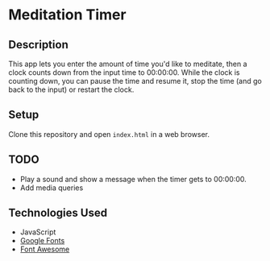 # Meditation Timer

## Description
This app lets you enter the amount of time you'd like to meditate, then a clock counts down from the input time to 00:00:00.
While the clock is counting down, you can pause the time and resume it, stop the time (and go back to the input) or restart the clock.

## Setup
Clone this repository and open `index.html` in a web browser.

## TODO

* Play a sound and show a message when the timer gets to 00:00:00.
* Add media queries

## Technologies Used
* JavaScript
* [Google Fonts](https://fonts.google.com/)
* [Font Awesome](https://fontawesome.com/)
